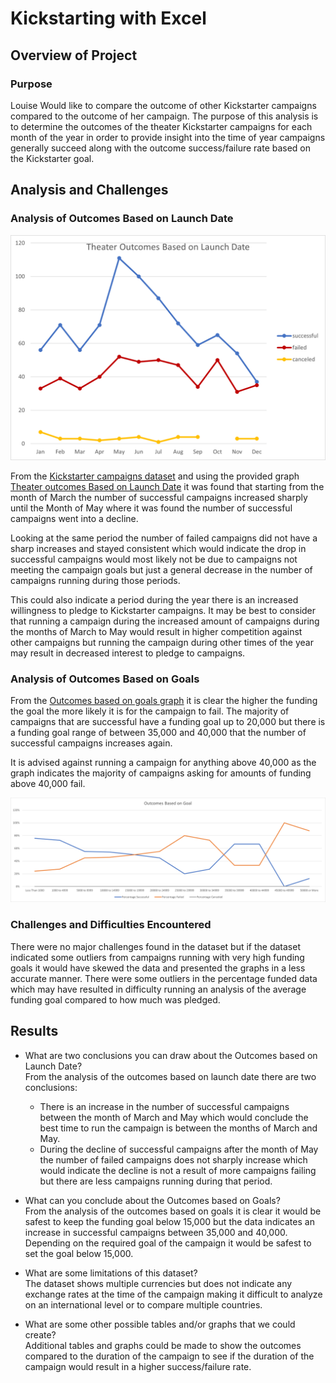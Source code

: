 # Kickstarting with Excel

## Overview of Project

### Purpose
Louise Would like to compare the outcome of other Kickstarter campaigns compared to the outcome of her campaign.
The purpose of this analysis is to determine the outcomes of the theater Kickstarter campaigns for each month of the year in order to provide insight into the time of year campaigns generally succeed 
along with the outcome success/failure rate based on the Kickstarter goal.

## Analysis and Challenges

### Analysis of Outcomes Based on Launch Date

![Theater_Outcomes_vs_Launch_Image](/resources/Theater_Outcomes_vs_Launch.png)

From the [Kickstarter campaigns dataset](/Kickstarter_Challenge.xlsx) and using the provided graph [Theater outcomes Based on Launch Date](/resources/Theater_Outcomes_vs_Launch.png) it was found 
that starting from the month of March the number of successful campaigns increased sharply until the Month of May where 
it was found the number of successful campaigns went into a decline.

Looking at the same period the number of failed campaigns did not have a sharp increases and stayed consistent 
which would indicate the drop in successful campaigns would most likely not be due to campaigns 
not meeting the campaign goals but just a general decrease in the number of campaigns running during those periods.

This could also indicate a period during the year there is an increased willingness to pledge to Kickstarter campaigns.
It may be best to consider that running a campaign during the increased amount of campaigns during the months of March to May would result in higher competition
against other campaigns but running the campaign during other times of the year may result in decreased interest to pledge to campaigns.

### Analysis of Outcomes Based on Goals

From the [Outcomes based on goals graph](/resources/Outcomes_vs_Goals.png) it is clear the higher the funding the goal the more likely it is for the campaign to fail.
The majority of campaigns that are successful have a funding goal up to 20,000 but there is a funding goal range of between 35,000 and 40,000
that the number of successful campaigns increases again.

It is advised against running a campaign for anything above 40,000 as the graph indicates the majority of campaigns asking for amounts of funding above 40,000 fail.

![Outcomes_vs_Goals_Image](/resources/Outcomes_vs_Goals.png)

### Challenges and Difficulties Encountered

There were no major challenges found in the dataset but if the dataset indicated some outliers from campaigns running with very high funding goals
it would have skewed the data and presented the graphs in a less accurate manner.
There were some outliers in the percentage funded data which may have resulted in difficulty running an analysis of the average funding goal 
compared to how much was pledged.

## Results

- What are two conclusions you can draw about the Outcomes based on Launch Date?<br/>
	From the analysis of the outcomes based on launch date there are two conclusions:
	- There is an increase in the number of successful campaigns between the month of March and May which would conclude the best time to run the campaign is between the months of March and May.
	- During the decline of successful campaigns after the month of May the number of failed campaigns does not sharply increase which would indicate the decline is not a result
	  of more campaigns failing but there are less campaigns running during that period.

- What can you conclude about the Outcomes based on Goals?<br/>
	From the analysis of the outcomes based on goals it is clear it would be safest to keep the funding goal below 15,000 but the data indicates an increase in successful campaigns between 35,000 and 40,000.
	Depending on the required goal of the campaign it would be safest to set the goal below 15,000.

- What are some limitations of this dataset?<br/>
	The dataset shows multiple currencies but does not indicate any exchange rates at the time of the campaign making it difficult to analyze on an international level or to compare multiple countries.

- What are some other possible tables and/or graphs that we could create?<br/>
	Additional tables and graphs could be made to show the outcomes compared to the duration of the campaign to see if the duration of the campaign would result in a higher success/failure rate.

